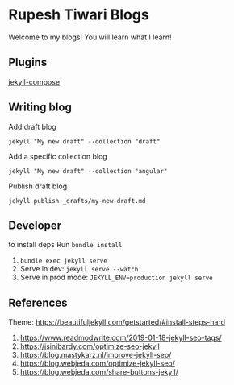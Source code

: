 # Rupesh Tiwari Blogs

Welcome to my blogs! You will learn what I learn! 


## Plugins 

[jekyll-compose](https://github.com/jekyll/jekyll-compose)

## Writing blog

Add draft blog

`jekyll "My new draft" --collection "draft"`


Add a specific collection blog

`jekyll "My new draft" --collection "angular"`

Publish draft blog

`jekyll publish _drafts/my-new-draft.md`


## Developer

to install deps Run `bundle install`

1. `bundle exec jekyll serve`
2. Serve in dev: `jekyll serve --watch`
3. Serve in prod mode: `JEKYLL_ENV=production jekyll serve`

## References
Theme: https://beautifuljekyll.com/getstarted/#install-steps-hard

1. https://www.readmodwrite.com/2019-01-18-jekyll-seo-tags/
2. https://jsinibardy.com/optimize-seo-jekyll 
3. https://blog.mastykarz.nl/improve-jekyll-seo/
4. https://blog.webjeda.com/optimize-jekyll-seo/
5. https://blog.webjeda.com/share-buttons-jekyll/
